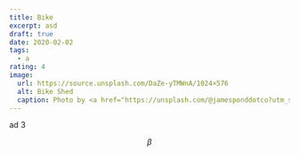 ```yaml
---
title: Bike
excerpt: asd
draft: true
date: 2020-02-02
tags:
  - a
rating: 4
image:
  url: https://source.unsplash.com/DaZe-yTMWnA/1024×576
  alt: Bike Shed
  caption: Photo by <a href="https://unsplash.com/@jamesponddotco?utm_source=unsplash&amp;utm_medium=referral&amp;utm_content=creditCopyText">James Pond</a> on <a href="https://unsplash.com/s/photos/bike-rack?utm_source=unsplash&amp;utm_medium=referral&amp;utm_content=creditCopyText">Unsplash</a>
---
```


ad $3$

$$
\beta
$$
